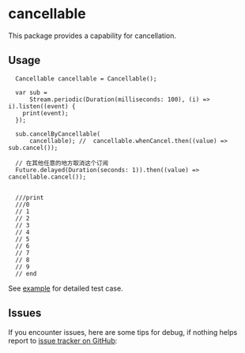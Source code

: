 # cancellable

This package provides a capability for cancellation.

## Usage

```
  Cancellable cancellable = Cancellable();

  var sub =
      Stream.periodic(Duration(milliseconds: 100), (i) => i).listen((event) {
    print(event);
  });

  sub.cancelByCancellable(
      cancellable); //  cancellable.whenCancel.then((value) => sub.cancel());

  // 在其他任意的地方取消这个订阅 
  Future.delayed(Duration(seconds: 1)).then((value) => cancellable.cancel());
  
  
  ///print
  ///0
  // 1
  // 2
  // 3
  // 4
  // 5
  // 6
  // 7
  // 8
  // 9
  // end
```

See [example](https://github.com/aymtools/cancellable/blob/master/example/cancellable_example.dart) for detailed test
case.

## Issues

If you encounter issues, here are some tips for debug, if nothing helps report
to [issue tracker on GitHub](https://github.com/aymtools/cancellable/issues):